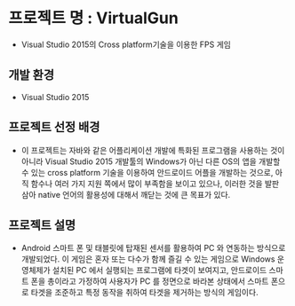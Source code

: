 # 프로젝트 명 : VirtualGun
* Visual Studio 2015의 Cross platform기술을 이용한 FPS 게임

## 개발 환경
* Visual Studio 2015

## 프로젝트 선정 배경
* 이 프로젝트는 자바와 같은 어플리케이션 개발에 특화된 프로그램을 사용하는 것이 아니라 
Visual Studio 2015 개발툴의 Windows가 아닌 다른 OS의 앱을 개발할 수 있는 cross platform 기술을 
이용하여 안드로이드 어플을 개발하는 것으로, 
아직 함수나 여러 가지 지원 쪽에서 많이 부족함을 보이고 있으나, 
이러한 것을 발판 삼아 native 언어의 활용성에 대해서 깨닫는 것에 큰 목표가 있다. 

## 프로젝트 설명
* Android 스마트 폰 및 태블릿에 탑재된 센서를 활용하여 PC 와 연동하는 방식으로 개발되었다. 
이 게임은 혼자 또는 다수가 함께 즐길 수 있는 게임으로 Windows 운영체제가 설치된 PC 에서 실행되는 프로그램에 타겟이 보여지고, 
안드로이드 스마트 폰을 총이라고 가정하여 사용자가 PC 를 정면으로 바라본 상태에서 스마트 폰으로 타겟을 조준하고 특정 동작을 취하여 타겟을 제거하는 방식의 게임이다.
